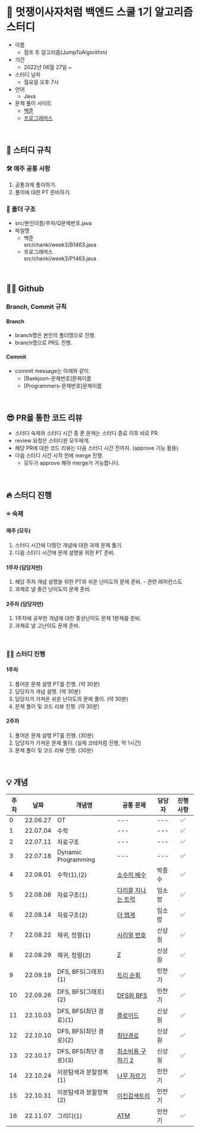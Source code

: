# 🦁 멋쟁이사자처럼 백엔드 스쿨 1기 알고리즘 스터디
- 이름
  - 점프 투 알고리즘(JumpToAlgorithm)
- 기간
  - 2022년 06월 27일 ~
- 스터디 날자
  - 월요일 오후 7시
- 언어
  - Java
- 문제 풀이 사이트
  - <a href="https://www.acmicpc.net/">백준</a>
  - <a href="https://school.programmers.co.kr/learn/challenges">프로그래머스</a>
  
<br>

## 🚨 스터디 규칙

### 🛠 매주 공통 사항
1. 공통과제 풀이하기.
2. 풀이에 대한 PT 준비하기.

### 📂 폴더 구조
- src/본인이름/주차/Q문제번호.java
- 파일명
  - 백준   
    src/chanki/week3/B1463.java
  - 프로그래머스   
    src/chanki/week3/P1463.java


<br>

## 👨‍💻 Github

### Branch, Commit 규칙
#### Branch
- branch명은 본인의 폴더명으로 진행.
- branch명으로 PR도 진행.

#### Commit
- commit message는 아래와 같이.
  - [Baekjoon-문제번호]문제이름
  - [Programmers-문제번호]문제이름
  
<br>
  
## 😎 PR을 통한 코드 리뷰
- 스터디 숙제와 스터디 시간 중 푼 문제는 스터디 종료 이후 바로 PR.
- review 요청은 스터디원 모두에게.
- 해당 PR에 대한 코드 리뷰는 다음 스터디 시간 전까지. (approve 기능 활용)
- 다음 스터디 시간 시작 전에 merge 진행.
  - 모두가 approve 해야 merge가 가능합니다.
  
<br>

## 🔥 스터디 진행

### ⭐️ 숙제
  #### 매주 (모두)
  1. 스터디 시간에 다뤘던 개념에 대한 과제 문제 풀기.
  2. 다음 스터디 시간에 문제 설명을 위한 PT 준비.
  #### 1주차 (담당자만)
  1. 해당 주차 개념 설명을 위한 PT와 쉬운 난이도의 문제 준비.
    - 관련 레퍼런스도
  2. 과제로 낼 중간 난이도의 문제 준비.
  #### 2주차 (담당자만)
  1. 1주차에 공부한 개념에 대한 중상난이도 문제 1문제를 준비.
  2. 과제로 낼 고난이도 문제 준비.


<br>

### 👨‍💻 스터디 진행
  #### 1주차
  1. 풀어온 문제 설명 PT를 진행. (약 30분)
  2. 담당자가 개념 설명. (약 30분)
  3. 담당자가 가져온 쉬운 난이도의 문제 풀이. (약 30분)
  4. 문제 풀이 및 코드 리뷰 진행. (약 30분)

  #### 2주차
  1. 풀어온 문제 설명 PT를 진행. (30분)
  2. 담당자가 가져온 문제 풀이. (실제 코테처럼 진행, 약 1시간)
  3. 문제 풀이 및 코드 리뷰 진행. (30분)
  
<br>

## 💡 개념
|주차|날짜|개념명|공통 문제|담당자|진행사항|
|---|---|---|---|---|:---:|
|0|22.06.27|OT|---|---|✅|
|1|22.07.04|수학|---|---|✅|
|2|22.07.11|자료구조|---|---|✅|
|3|22.07.18|Dynamic Programming|---|---|✅|
|4|22.08.01|수학(1),(2)|[소수의 배수](https://www.acmicpc.net/problem/17436)|박종수|✅|
|5|22.08.06|자료구조(1)|[다리를 지나는 트럭](https://school.programmers.co.kr/learn/courses/30/lessons/42583?language=java)|임소망|✅|
|6|22.08.14|자료구조(2)|[더 맵게](https://school.programmers.co.kr/learn/courses/30/lessons/42626?language=java)|임소망|✅|
|7|22.08.22|재귀, 정렬(1)|[시리얼 번호](https://www.acmicpc.net/problem/1431)|신상원|✅|
|8|22.08.29|재귀, 정렬(2)|[Z](https://www.acmicpc.net/problem/1074)|신상원|✅|
|9|22.09.19|DFS, BFS(그래프)(1)|[트리 순회](https://www.acmicpc.net/problem/1991)|민찬기|✅|
|10|22.09.26|DFS, BFS(그래프)(2)|[DFS와 BFS](https://www.acmicpc.net/problem/1260)|민찬기|✅|
|11|22.10.03|DFS, BFS(최단 경로)(1)|[플로이드](https://www.acmicpc.net/problem/11404)|신상원|✅|
|12|22.10.10|DFS, BFS(최단 경로)(2)|[최단경로](https://www.acmicpc.net/problem/1753)|신상원|✅|
|13|22.10.17|DFS, BFS(최단 경로)(3)|[최소비용 구하기 2](https://www.acmicpc.net/problem/11779)|신상원|✅|
|14|22.10.24|이분탐색과 분할정복(1)|[나무 자르기](https://www.acmicpc.net/problem/5639)|민찬기|✅|
|15|22.10.31|이분탐색과 분할정복(2)|[이진검색트리](https://www.acmicpc.net/problem/5639)|민찬기|✅|
|16|22.11.07|그리디(1)|[ATM](https://www.acmicpc.net/problem/11399)|민찬기|✅|
